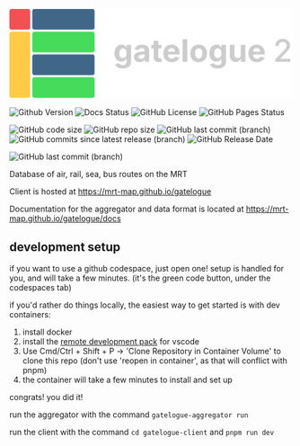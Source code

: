 ![](./gatelogue-client/public/gat2-light.png)

![Github Version](https://img.shields.io/github/v/release/MRT-Map/gatelogue)
![Docs Status](https://img.shields.io/github/actions/workflow/status/MRT-Map/gatelogue/.github%2Fworkflows%2Fpages.yml?style=flat&label=docs&link=https%3A%2F%2Fmrt-map.github.io%2Fgatelogue%2Fdocs)
![GitHub License](https://img.shields.io/github/license/MRT-Map/gatelogue)
![GitHub Pages Status](https://img.shields.io/github/actions/workflow/status/MRT-Map/gatelogue/.github%2Fworkflows%2Fpages.yml?style=flat&label=website&link=https%3A%2F%2Fmrt-map.github.io%2Fgatelogue)

![GitHub code size](https://img.shields.io/github/languages/code-size/MRT-Map/gatelogue)
![GitHub repo size](https://img.shields.io/github/repo-size/MRT-Map/gatelogue)
![GitHub last commit (branch)](https://img.shields.io/github/last-commit/mrt-map/gatelogue/main)
![GitHub commits since latest release (branch)](https://img.shields.io/github/commits-since/mrt-map/gatelogue/latest/main?include_prereleases)
![GitHub Release Date](https://img.shields.io/github/release-date/MRT-Map/gatelogue)

![GitHub last commit (branch)](https://img.shields.io/github/last-commit/mrt-map/gatelogue/dist?label=last%20data%20update)

Database of air, rail, sea, bus routes on the MRT

Client is hosted at https://mrt-map.github.io/gatelogue

Documentation for the aggregator and data format is located at https://mrt-map.github.io/gatelogue/docs

## development setup
if you want to use a github codespace, just open one! setup is handled for you, and will take a few minutes. (it's the green code button, under the codespaces tab)

if you'd rather do things locally, the easiest way to get started is with dev containers:

1. install docker
2. install the [remote development pack](https://marketplace.visualstudio.com/items?itemName=ms-vscode-remote.vscode-remote-extensionpack) for vscode
3. Use Cmd/Ctrl + Shift + P -> 'Clone Repository in Container Volume' to clone this repo (don't use 'reopen in container', as that will conflict with pnpm)
4. the container will take a few minutes to install and set up

congrats! you did it!

run the aggregator with the command `gatelogue-aggregator run`

run the client with the command `cd gatelogue-client` and `pnpm run dev`
